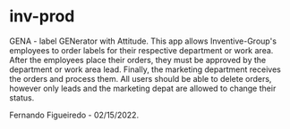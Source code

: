 # inv-prod

GENA - label GENerator with Attitude.
This app allows Inventive-Group's employees to order labels for their respective 
department or work area.
After the employees place their orders, they must be approved by the department
or work area lead. 
Finally, the marketing department receives the orders and process them.
All users should be able to delete orders, however only leads and the marketing
depat are allowed to change their status.

Fernando Figueiredo - 02/15/2022.
